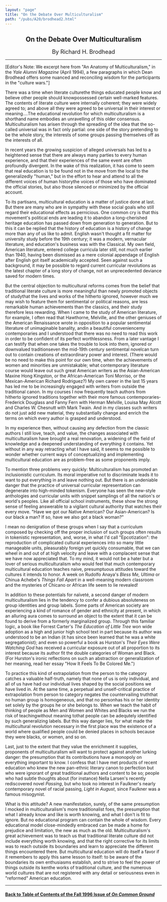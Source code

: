 ```yaml
---
layout: "page"
title: "On the Debate Over Multiculturalism"
path: "/pubs/A20/brodhead2.html"
---
```

<main> <center><h2>On the Debate Over
Multiculturalism</h2> <font size="+1">By Richard H. Brodhead</font>
</center><hr/> 
[Editor's Note: We excerpt here from "An Anatomy of
Multiculturalism," in the <i>Yale Alumni Magazine</i> (April 1994), a few
paragraphs in which Dean Brodhead offers some nuanced and reconciling
wisdom for the participants in the "culture wars."]<p> 
There was a time when literate culture­the things educated people
know and
believe other people should know­possessed certain well-marked
features.  The contents of literate culture were internally coherent; they
were widely agreed to; and above
all they were agreed to be universal in their interest or meaning....The
educational revolution for which multiculturalism is a shorthand name
embodies an unravelling of this older consensus.  Multiculturalism has
arisen through the spreading of the idea that the so-called universal was
in fact only partial:  one side of the story pretending to be the whole
story, the interests of some groups passing themselves off as the
interests of all.</p><p>
In recent years the growing suspicion of alleged universals has led to a
heightened sense that there are always many parties to every human
experience, and that their experiences of the same event are often
profoundly divergent.  In the wake of this realization, it has come to
seem that real education is to be found not in the move from the local to
the generalizedly "human," but in the effort to hear and attend to all the
different voices of human history­the voices of those who have
dominated the official stories, but also those silenced or minimized by
the official account.</p><p>
To its partisans, multicultural education is a matter of justice done at
last.  But there are many who are in sympathy with these social goals who
still regard their educational effects as pernicious.  One common cry is
that this movement's political ends
are leading it to abandon a long-cherished heritage education has passed
down from generation to generation.  But to this it can be replied that
the history of education is a history of change more than any of us like
to admit.  English wasn't thought a fit matter for university study before
the 19th century; it was a modern, vernacular literature, and education's
business was with the Classical.  My own field, American literature,
entered college curricula later still, not much earlier than 1940, having
been dismissed as a mere colonial appendage of English after English got
itself academically accepted.  Seen against such a background, it may be
possible to regard current curricular revolutions as the latest chapter of
a long story of change, not an unprecedented deviance saved for modern
times.</p><p>
But the central objection to multicultural reforms comes from the belief
that traditional literate culture is more meaningful than newly promoted
objects of study­that the lives and works of the hitherto ignored,
however much we may wish to feature them for sentimental or political
reasons, are less remarkable human achievements than the classics, and
their study therefore less rewarding.  When I came to the study of
American literature, for example, I often read that Hawthorne, Melville,
and the other geniuses of the American Renaissance wrote in opposition to
a popular sentimental literature of unimaginable banality, and­in a
beautiful convenience­my contemporaries and I understood that there
was no need to read this work in order to be confident of its perfect
worthlessness.  From a later vantage I can testify that when one takes the
trouble to look into them, ignored or downvalued traditions­even the
mid-19th century sentimental novel­can turn out to contain creations
of extraordinary power and interest.  (There would be no need to make this
point for our own time, when the achievements of women and minorities are
unmistakable; what contemporary literature course would leave out such
great American writers as the Asian-American Maxine Hong Kingston, or the
African-American Toni Morriso, or the Mexican-American Richard Rodriguez?) 
My own career in the last 15 years has led me to be increasingly engaged
with writers from outside the traditional canon.  In my courses I now
frequently teach authors from hitherto ignored traditions together with
their more famous contemporaries­Frederick Douglass and Fanny Fern
with Herman Melville, Louisa May Alcott and Charles W. Chesnutt with Mark
Twain.  And in my classes such writers do not just add new material, they
substantially change and enrich the terms on which every author is grasped
and understood.</p><p>
In my experience then, without causing any defection from the classic
authors I still love, teach, and value, the changes associated with
multiculturalism have brought a real renovation, a widening of the field
of knowledge and a deepened understanding of everything it contains.  Yet
without in any way retracting what I have said, it seems to me possible to
wonder whether current ways of conceptualizing and implementing
multicultural education are as problem-free as some proponents imply.</p><p>
To mention three problems very quickly:  Multiculturalism has promoted an
inclusionistic curriculum.  Its moral imperative not to discriminate
leads it to want to put everything in and leave nothing out.  But there is
an undeniable danger that the practice of universal curricular
representation can degenerate into high-minded tokenism.  Everyone has
seen the new-style anthologies and curricular units with snippet samplings
of all the nation's or world's peoples.  Like all official school
instruments, these show the strong sense of feeling answerable to a
vigilant cultural authority that watches their every move.  "Have we got
our Native American?  Our Asian-American?  Is our black a man?  If so,
have we also got a black woman?"</p><p>
I mean no denigration of these groups when I say that a curriculum
composed by checking off the proper inclusion of such groups often results
in tokenistic representation, and, worse, in what I'd call "Epcotization":
the reproduction of complicated cultural experiences into so many little
manageable units, pleasurably foreign yet quickly consumable, that we can
wheel in and out of at high velocity and leave with a complacent sense
that we have now appreciated that.  To my mind, it would not be a hater
but a lover of serious multiculturalism who would feel that much
contemporary multicultural education teaches naive, presumptuous attitudes
toward the cultures it intends to honor.  A week on Rudolfo Anaya's
<i>Bless Me, Ultima</i> or Chinua Achebe's <i>Things Fall Apart</i> in a
well-meaning modern classroom and the mysteries of Chicano or African life
seem to lie revealed!</p><p>
In addition to these potentials for naïveté, a second danger
of modern multiculturalism lies in the tendency to confer a dubious
absoluteness on group identities and group labels.  Some parts of American
society are experiencing a kind of romance of gender and ethnicity at
present, in which an alluring aura comes to surround an object to the
extent that it can be found to derive from a formerly marginalized group. 
Through this familiar logic, a book like Forrest Carter's <i>The Education
of Little Tree</i> won wide adoption as a high and junior high school text
in part because its author was understood to be an Indian (it has since
been learned that he was a white segregationist); and even so powerful a
book as Hurston's <i>Their Eyes Were Watching God</i> has received a
curricular exposure out of all proportion to its interest because its
author fit the double categories of Woman and Black.  (For Hurston's
ironic reflections on such an abstraction or generalization of her
meaning, read her essay "How It Feels To Be Colored Me.")
</p><p>
To practice this kind of extrapolation from the person to the category
catches a valuable half-truth, namely that none of us is only individual,
and all of us have had our individual lives shaped by the social positions
we have lived in.  At the same time, a perpetual and unself-critical
practice of extrapolation from person to category negates the
countervailing truth­that no human group is homogeneous, and that no
personhas his or her identity set solely by the groups he or she belongs
to.  When we
teach the habit of thinking of people as Men and Women and Whites and
Blacks we run the risk of teaching­without meaning to­that
people can be adequtely identified by such generalizing labels.  But this
way danger lies, for what made the multicultural revolution necessary in
the first place was the existence of a world where qualified people could
be denied places in schools because they were blacks, or women, and so
on.</p><p>
Last, just to the extent that they value the enrichment it supplies,
proponents of multiculturalism will want to protect against another
lurking danger:  the presumption that its contributions have a monopoly on
everything important to know.  I confess that I have met products of
recent education who knew the new pan-ethnic literary canon to perfection
but who were ignorant of great traditional authors and content to be so; 
people who had subtle thoughts about (for instance) Nella Larsen's
recently rediscovered novel <i>Passing</i>, but who took no interest in
Faulkner's nearly contemporary novel of racial passing, <i>Light in
August</i>, since Faulkner was a famous misogynist.</p><p>
What is this attitude?  A new manifestation, surely, of the same
presumption I mocked in multiculturalism's more traditionalist foes, the
presumption that what I already know and like is worth knowing, and what I
don't is fit to ignore.  But no educational program can contain the whole
of wisdom.  Every educational model close-mindedly embraced can be made a
home for prejudice and limitation, the new as much as the old. 
Multiculturalism's great achievement was to teach us that traditional
literate culture did not include everything worth knowing, and that the
right corrective for its limits was to reach outside its boundaries and
learn to appreciate the different things encountered there.  But
multicultural education will do itself a favor if it remembers to apply
this same lesson to itself:  to be aware of the boundaries its own
enthusiasms establish, and to strive to feel the power of things outside
its ken­the works of traditional culture, and the numerous world
cultures that are not registered
with any detail or seriousness even in "reformed" American education.
</p><hr/>
<h4><a href=".\">Back to
Table of Contents of the Fall 1996 Issue of <i>On Common
Ground</i></a>
</h4>
</main>